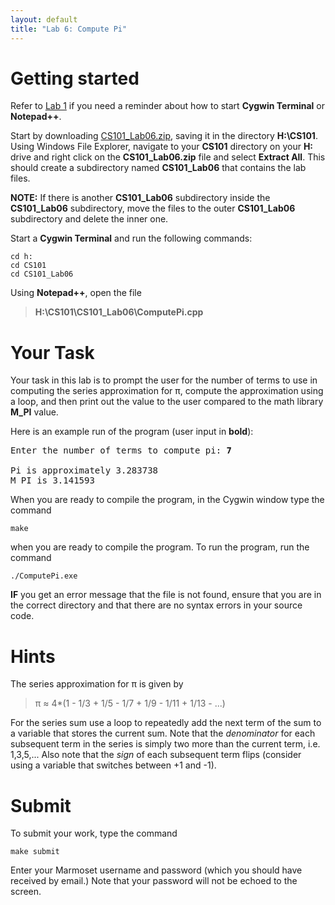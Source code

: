 ```yaml
---
layout: default
title: "Lab 6: Compute Pi"
---
```


Getting started
===============

Refer to [Lab 1](lab01.html) if you need a reminder about how to start **Cygwin Terminal** or **Notepad++**.

Start by downloading [CS101\_Lab06.zip](CS101_Lab06.zip), saving it in the directory **H:\\CS101**. Using Windows File Explorer, navigate to your **CS101** directory on your **H:** drive and right click on the **CS101\_Lab06.zip** file and select **Extract All**. This should create a subdirectory named **CS101\_Lab06** that contains the lab files. 

**NOTE:** If there is another **CS101\_Lab06** subdirectory inside the **CS101\_Lab06** subdirectory, move the files to the outer **CS101\_Lab06** subdirectory and delete the inner one.

Start a **Cygwin Terminal** and run the following commands:

    cd h:
    cd CS101
    cd CS101_Lab06

Using **Notepad++**, open the file

> **H:\\CS101\\CS101\_Lab06\\ComputePi.cpp**

Your Task
=========

Your task in this lab is to prompt the user for the number of terms to use in computing the series approximation for π, compute the approximation using a loop, and then print out the value to the user compared to the math library **M\_PI** value.

Here is an example run of the program (user input in **bold**):

<pre>
Enter the number of terms to compute pi: <b>7</b>

Pi is approximately 3.283738
M_PI is 3.141593
</pre>

When you are ready to compile the program, in the Cygwin window type the command

    make

when you are ready to compile the program. To run the program, run the command

    ./ComputePi.exe

**IF** you get an error message that the file is not found, ensure that you are in the correct directory and that there are no syntax errors in your source code.

Hints
=====

The series approximation for π is given by

>    π ≈ 4*(1 - 1/3 + 1/5 - 1/7 + 1/9 - 1/11 + 1/13 - ...)

For the series sum use a loop to repeatedly add the next term of the sum to a variable that stores the current sum. Note that the *denominator* for each subsequent term in the series is simply two more than the current term, i.e. 1,3,5,... Also note that the *sign* of each subsequent term flips (consider using a variable that switches between +1 and -1).


Submit
======

To submit your work, type the command

    make submit

Enter your Marmoset username and password (which you should have received by email.) Note that your password will not be echoed to the screen.
